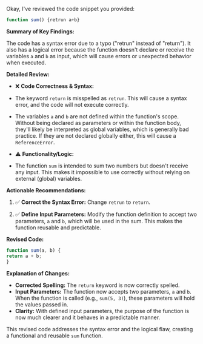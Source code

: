 Okay, I've reviewed the code snippet you provided:

```javascript
function sum() {retrun a+b}
```

**Summary of Key Findings:**

The code has a syntax error due to a typo ("retrun" instead of "return"). It also has a logical error because the
function doesn't declare or receive the variables `a` and `b` as input, which will cause errors or unexpected behavior
when executed.

**Detailed Review:**

* ❌ **Code Correctness & Syntax:**
* The keyword `return` is misspelled as `retrun`. This will cause a syntax error, and the code will not execute
correctly.
* The variables `a` and `b` are not defined within the function's scope. Without being declared as parameters or within
the function body, they'll likely be interpreted as global variables, which is generally bad practice. If they are not
declared globally either, this will cause a `ReferenceError`.

* ⚠️ **Functionality/Logic:**
* The function `sum` is intended to sum two numbers but doesn't receive any input. This makes it impossible to use
correctly without relying on external (global) variables.

**Actionable Recommendations:**

1. ✅ **Correct the Syntax Error:** Change `retrun` to `return`.

2. ✅ **Define Input Parameters:** Modify the function definition to accept two parameters, `a` and `b`, which will be
used in the sum. This makes the function reusable and predictable.

**Revised Code:**

```javascript
function sum(a, b) {
return a + b;
}
```

**Explanation of Changes:**

* **Corrected Spelling:** The `return` keyword is now correctly spelled.
* **Input Parameters:** The function now accepts two parameters, `a` and `b`. When the function is called (e.g., `sum(5,
3)`), these parameters will hold the values passed in.
* **Clarity:** With defined input parameters, the purpose of the function is now much clearer and it behaves in a
predictable manner.

This revised code addresses the syntax error and the logical flaw, creating a functional and reusable `sum` function.